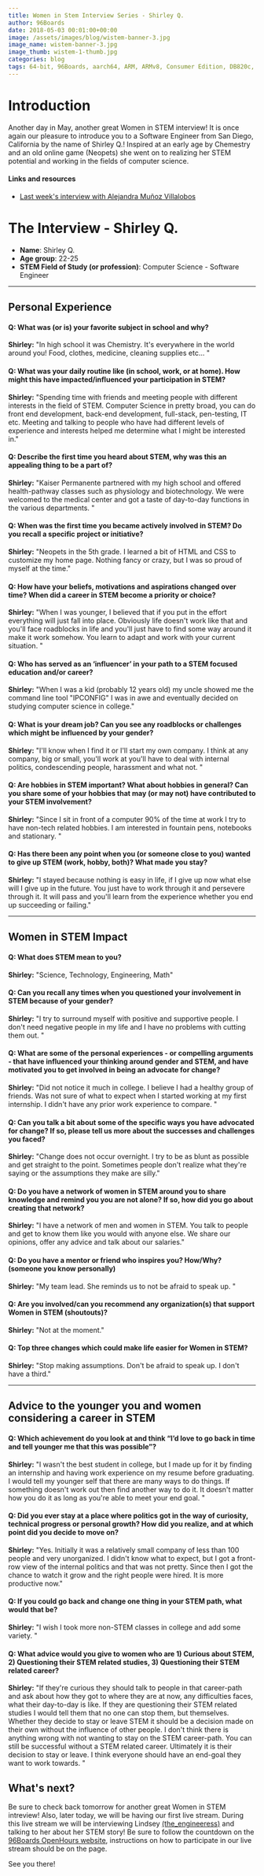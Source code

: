 ```yaml
---
title: Women in Stem Interview Series - Shirley Q.
author: 96Boards
date: 2018-05-03 00:01:00+00:00
image: /assets/images/blog/wistem-banner-3.jpg
image_name: wistem-banner-3.jpg
image_thumb: wistem-1-thumb.jpg
categories: blog
tags: 64-bit, 96Boards, aarch64, ARM, ARMv8, Consumer Edition, DB820c, Rock960, Hikey960, enterprise edition, product, single board computer, linaro, linux, open source, openhours, robert wolff, podcast, technology, tech, computer, hardware, software, women in stem, stem, robert wolff
---
```


# Introduction

Another day in May, another great Women in STEM interview! It is once again our pleasure to introduce you to a Software Engineer from San Diego, California by the name of Shirley Q.! Inspired at an early age by Chemestry and an old online game (Neopets) she went on to realizing her STEM potential and working in the fields of computer science.

#### Links and resources

- [Last week's interview with Alejandra Muñoz Villalobos](https://www.96boards.org/blog/wistem-02/)

# The Interview - Shirley Q.

- **Name**: Shirley Q.
- **Age group**: 22-25
- **STEM Field of Study (or profession)**: Computer Science - Software Engineer

---

## Personal Experience

#### Q: What was (or is) your favorite subject in school and why?

**Shirley:** "In high school it was Chemistry. It's everywhere in the world around you! Food, clothes, medicine, cleaning supplies etc... "

#### Q: What was your daily routine like (in school, work, or at home). How might this have impacted/influenced your participation in STEM?

**Shirley:** "Spending time with friends and meeting people with different interests in the field of STEM. Computer Science in pretty broad, you can do front end development, back-end development, full-stack, pen-testing, IT etc. Meeting and talking to people who have had different levels of experience and interests helped me determine what I might be interested in."

#### Q: Describe the first time you heard about STEM, why was this an appealing thing to be a part of?

**Shirley:** "Kaiser Permanente partnered with my high school and offered health-pathway classes such as physiology and biotechnology. We were welcomed to the medical center and got a taste of day-to-day functions in the various departments. "

#### Q: When was the first time you became actively involved in STEM? Do you recall a specific project or initiative?

**Shirley:** "Neopets in the 5th grade. I learned a bit of HTML and CSS to customize my home page. Nothing fancy or crazy, but I was so proud of myself at the time."

#### Q: How have your beliefs, motivations and aspirations changed over time? When did a career in STEM become a priority or choice?

**Shirley:** "When I was younger, I believed that if you put in the effort everything will just fall into place. Obviously life doesn't work like that and you'll face roadblocks in life and you'll just have to find some way around it make it work somehow. You learn to adapt and work with your current situation. "

#### Q: Who has served as an ‘influencer’ in your path to a STEM focused education and/or career?

**Shirley:** "When I was a kid (probably 12 years old) my uncle showed me the command line tool "IPCONFIG" I was in awe and eventually decided on studying computer science in college."

#### Q: What is your dream job? Can you see any roadblocks or challenges which might be influenced by your gender?

**Shirley:** "I'll know when I find it or I'll start my own company. I think at any company, big or small, you'll work at you'll have to deal with internal politics, condescending people, harassment and what not. "

#### Q: Are hobbies in STEM important? What about hobbies in general? Can you share some of your hobbies that may (or may not) have contributed to your STEM involvement?

**Shirley:** "Since I sit in front of a computer 90% of the time at work I try to have non-tech related hobbies. I am interested in fountain pens, notebooks and stationary. "

#### Q: Has there been any point when you (or someone close to you) wanted to give up STEM (work, hobby, both)? What made you stay?

**Shirley:** "I stayed because nothing is easy in life, if I give up now what else will I give up in the future. You just have to work through it and persevere through it. It will pass and you'll learn from the experience whether you end up succeeding or failing."

---

## Women in STEM Impact

#### Q: What does STEM mean to you?

**Shirley:** "Science, Technology, Engineering, Math"

#### Q: Can you recall any times when you questioned your involvement in STEM because of your gender?

**Shirley:** "I try to surround myself with positive and supportive people. I don't need negative people in my life and I have no problems with cutting them out. "

#### Q: What are some of the personal experiences - or compelling arguments - that have influenced your thinking around gender and STEM, and have motivated you to get involved in being an advocate for change?

**Shirley:** "Did not notice it much in college. I believe I had a healthy group of friends. Was not sure of what to expect when I started working at my first internship. I didn't have any prior work experience to compare. "

#### Q: Can you talk a bit about some of the specific ways you have advocated for change? If so, please tell us more about the successes and challenges you faced?

**Shirley:** "Change does not occur overnight. I try to be as blunt as possible and get straight to the point. Sometimes people don't realize what they're saying or the assumptions they make are silly."

#### Q: Do you have a network of women in STEM around you to share knowledge and remind you you are not alone? If so, how did you go about creating that network?

**Shirley:** "I have a network of men and women in STEM. You talk to people and get to know them like you would with anyone else. We share our opinions, offer any advice and talk about our salaries."

#### Q: Do you have a mentor or friend who inspires you? How/Why? (someone you know personally)

**Shirley:** "My team lead. She reminds us to not be afraid to speak up. "

#### Q: Are you involved/can you recommend any organization(s) that support Women in STEM (shoutouts)?

**Shirley:** "Not at the moment."

#### Q: Top three changes which could make life easier for Women in STEM?

**Shirley:** "Stop making assumptions. Don't be afraid to speak up. I don't have a third."

---

## Advice to the younger you and women considering a career in STEM

#### Q: Which achievement do you look at and think “I’d love to go back in time and tell younger me that this was possible”?

**Shirley:** "I wasn't the best student in college, but I made up for it by finding an internship and having work experience on my resume before graduating. I would tell my younger self that there are many ways to do things. If something doesn't work out then find another way to do it. It doesn't matter how you do it as long as you're able to meet your end goal. "

#### Q: Did you ever stay at a place where politics got in the way of curiosity, technical progress or personal growth? How did you realize, and at which point did you decide to move on?

**Shirley:** "Yes. Initially it was a relatively small company of less than 100 people and very unorganized. I didn't know what to expect, but I got a front-row view of the internal politics and that was not pretty. Since then I got the chance to watch it grow and the right people were hired. It is more productive now."

#### Q: If you could go back and change one thing in your STEM path, what would that be?

**Shirley:** "I wish I took more non-STEM classes in college and add some variety. "

#### Q: What advice would you give to women who are 1) Curious about STEM, 2) Questioning their STEM related studies, 3) Questioning their STEM related career?

**Shirley:** "If they're curious they should talk to people in that career-path and ask about how they got to where they are at now, any difficulties faces, what their day-to-day is like. If they are questioning their STEM related studies I would tell them that no one can stop them, but themselves. Whether they decide to stay or leave STEM it should be a decision made on their own without the influence of other people. I don't think there is anything wrong with not wanting to stay on the STEM career-path. You can still be successful without a STEM related career. Ultimately it is their decision to stay or leave. I think everyone should have an end-goal they want to work towards. "

## What's next?

Be sure to check back tomorrow for another great Women in STEM intreview! Also, later today, we will be having our first live stream. During this live stream we will be interviewing Lindsey [(the_engineeress)](https://www.instagram.com/the_engineeress/) and talking to her about her STEM story! Be sure to follow the countdown on the [96Boards OpenHours website](https://www.96boards.org/), instructions on how to participate in our live stream should be on the page.

See you there!
